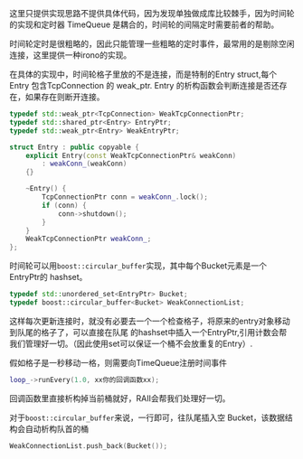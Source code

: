 这里只提供实现思路不提供具体代码，因为发现单独做成库比较棘手，因为时间轮的实现和定时器 TimeQueue 是耦合的，时间轮的间隔定时需要前者的帮助。

时间轮定时是很粗略的，因此只能管理一些粗略的定时事件，最常用的是剔除空闲连接，这里提供一种irono的实现。

在具体的实现中，时间轮格子里放的不是连接，而是特制的Entry struct,每个 Entry 包含TcpConnection 的 weak_ptr. Entry 的析构函数会判断连接是否还存在，如果存在则断开连接。
```c++
typedef std::weak_ptr<TcpConnection> WeakTcpConnectionPtr;
typedef std::shared_ptr<Entry> EntryPtr;
typedef std::weak_ptr<Entry> WeakEntryPtr;

struct Entry : public copyable {
    explicit Entry(const WeakTcpConnectionPtr& weakConn)
        : weakConn_(weakConn)
    {}

    ~Entry() {
        TcpConnectionPtr conn = weakConn_.lock();
        if (conn) {
            conn->shutdown();
        }
    }
    WeakTcpConnectionPtr weakConn_;
};
```
时间轮可以用`boost::circular_buffer`实现，其中每个Bucket元素是一个 EntryPtr的 hashset。
```c++
typedef std::unordered_set<EntryPtr> Bucket;
typedef boost::circular_buffer<Bucket> WeakConnectionList;
```

这样每次更新连接时，就没有必要去一个一个检查格子，将原来的entry对象移动到队尾的格子了，可以直接在队尾
的hashset中插入一个EntryPtr,引用计数会帮我们管理好一切。（因此使用set可以保证一个桶不会放重复的Entry）.

假如格子是一秒移动一格，则需要向TimeQueue注册时间事件

```c++
loop_->runEvery(1.0, xx你的回调函数xx);
```

回调函数里直接析构掉当前桶就好，RAII会帮我们处理好一切。

对于`boost::circular_buffer`来说，一行即可，往队尾插入空 Bucket，该数据结构会自动析构队首的桶

```c++
WeakConnectionList.push_back(Bucket());
```